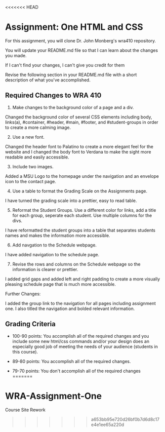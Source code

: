 <<<<<<< HEAD
# Assignment: One HTML and CSS

For this assignment, you will clone Dr. John Monberg's wra410 repository.

You will update your README.md file so that I can learn about the changes you made.

If I can't find your changes, I can't give you credit for them

Revise the following section in your README.md file with a short description of what you've accomplished.

## Required Changes to WRA 410

1. Make changes to the background color of a page and a div.

  Changed the background color of several CSS elements including body, links(a), #container, #header, #main, #footer, and #student-groups in order to create a more calming image.

2. Use a new font.

  Changed the header font to Palatino to create a more elegant feel for the website and I changed the body font to Verdana to make the sight more readable and easily accessible.

3. Include two images.

  Added a MSU Logo to the homepage under the navigation and an envelope icon to the contact page.

4. Use a table to format the Grading Scale on the Assignments page.

  I have turned the grading scale into a prettier, easy to read table.

5. Reformat the Student Groups. Use a different color for links, add a title for each group, seperate each student. Use multiple columns for the divs.

  I have reformatted the student groups into a table that separates students names and makes the information more accessible.

6. Add navgation to the Schedule webpage.

  I have added navigation to the schedule page.

7. Revise the rows and columns on the Schedule webpage so the information is clearer or prettier.

  I added grid gaps and added left and right padding to create a more visually pleasing schedule page that is much more accessible.

Further Changes:

  I added the group link to the navigation for all pages including assignment one. I also titled the navigation and bolded relevant information. 


## Grading Criteria

* 100-90 points: You accomplish all of the required changes and you include some new html/css commands and/or your design does an especially good job of meeting the needs of your audience (students in this course).

* 89-80 points: You accomplish all of the required changes.

* 79-70 points: You don't accomplish all of the required changes
=======
# WRA-Assignment-One
Course Site Rework
>>>>>>> a653bb95e720d26bf0b7d6d8c17e4e1ee65a220d

